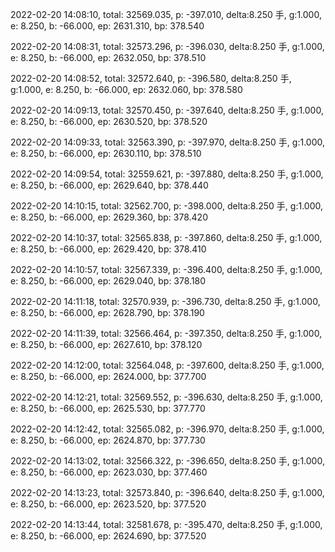 2022-02-20 14:08:10, total: 32569.035, p: -397.010, delta:8.250 手, g:1.000, e: 8.250, b: -66.000, ep: 2631.310, bp: 378.540

2022-02-20 14:08:31, total: 32573.296, p: -396.030, delta:8.250 手, g:1.000, e: 8.250, b: -66.000, ep: 2632.050, bp: 378.510

2022-02-20 14:08:52, total: 32572.640, p: -396.580, delta:8.250 手, g:1.000, e: 8.250, b: -66.000, ep: 2632.060, bp: 378.580

2022-02-20 14:09:13, total: 32570.450, p: -397.640, delta:8.250 手, g:1.000, e: 8.250, b: -66.000, ep: 2630.520, bp: 378.520

2022-02-20 14:09:33, total: 32563.390, p: -397.970, delta:8.250 手, g:1.000, e: 8.250, b: -66.000, ep: 2630.110, bp: 378.510

2022-02-20 14:09:54, total: 32559.621, p: -397.880, delta:8.250 手, g:1.000, e: 8.250, b: -66.000, ep: 2629.640, bp: 378.440

2022-02-20 14:10:15, total: 32562.700, p: -398.000, delta:8.250 手, g:1.000, e: 8.250, b: -66.000, ep: 2629.360, bp: 378.420

2022-02-20 14:10:37, total: 32565.838, p: -397.860, delta:8.250 手, g:1.000, e: 8.250, b: -66.000, ep: 2629.420, bp: 378.410

2022-02-20 14:10:57, total: 32567.339, p: -396.400, delta:8.250 手, g:1.000, e: 8.250, b: -66.000, ep: 2629.040, bp: 378.180

2022-02-20 14:11:18, total: 32570.939, p: -396.730, delta:8.250 手, g:1.000, e: 8.250, b: -66.000, ep: 2628.790, bp: 378.190

2022-02-20 14:11:39, total: 32566.464, p: -397.350, delta:8.250 手, g:1.000, e: 8.250, b: -66.000, ep: 2627.610, bp: 378.120

2022-02-20 14:12:00, total: 32564.048, p: -397.600, delta:8.250 手, g:1.000, e: 8.250, b: -66.000, ep: 2624.000, bp: 377.700

2022-02-20 14:12:21, total: 32569.552, p: -396.630, delta:8.250 手, g:1.000, e: 8.250, b: -66.000, ep: 2625.530, bp: 377.770

2022-02-20 14:12:42, total: 32565.082, p: -396.970, delta:8.250 手, g:1.000, e: 8.250, b: -66.000, ep: 2624.870, bp: 377.730

2022-02-20 14:13:02, total: 32566.322, p: -396.650, delta:8.250 手, g:1.000, e: 8.250, b: -66.000, ep: 2623.030, bp: 377.460

2022-02-20 14:13:23, total: 32573.840, p: -396.640, delta:8.250 手, g:1.000, e: 8.250, b: -66.000, ep: 2623.520, bp: 377.520

2022-02-20 14:13:44, total: 32581.678, p: -395.470, delta:8.250 手, g:1.000, e: 8.250, b: -66.000, ep: 2624.690, bp: 377.520